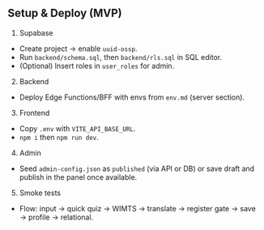 ## Setup & Deploy (MVP)

1) Supabase
- Create project → enable `uuid-ossp`.
- Run `backend/schema.sql`, then `backend/rls.sql` in SQL editor.
- (Optional) Insert roles in `user_roles` for admin.

2) Backend
- Deploy Edge Functions/BFF with envs from `env.md` (server section).

3) Frontend
- Copy `.env` with `VITE_API_BASE_URL`.
- `npm i` then `npm run dev`.

4) Admin
- Seed `admin-config.json` as `published` (via API or DB) or save draft and publish in the panel once available.

5) Smoke tests
- Flow: input → quick quiz → WIMTS → translate → register gate → save → profile → relational.


